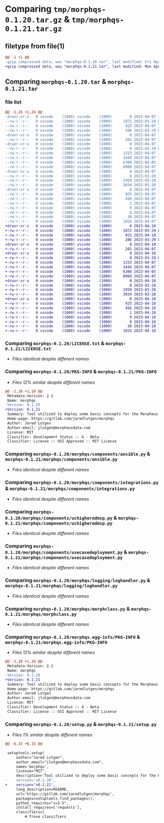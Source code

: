 # Comparing `tmp/morphqs-0.1.20.tar.gz` & `tmp/morphqs-0.1.21.tar.gz`

## filetype from file(1)

```diff
@@ -1 +1 @@
-gzip compressed data, was "morphqs-0.1.20.tar", last modified: Fri Apr  7 16:35:11 2023, max compression
+gzip compressed data, was "morphqs-0.1.21.tar", last modified: Mon Apr 10 14:03:02 2023, max compression
```

## Comparing `morphqs-0.1.20.tar` & `morphqs-0.1.21.tar`

### file list

```diff
@@ -1,24 +1,24 @@
-drwxr-xr-x   0 vscode    (1000) vscode    (1000)        0 2023-04-07 16:35:11.641857 morphqs-0.1.20/
--rw-r--r--   0 vscode    (1000) vscode    (1000)     1072 2023-03-29 01:49:10.000000 morphqs-0.1.20/LICENSE.txt
--rw-r--r--   0 vscode    (1000) vscode    (1000)      925 2023-04-07 16:35:11.640033 morphqs-0.1.20/PKG-INFO
--rw-r--r--   0 vscode    (1000) vscode    (1000)      206 2023-03-29 01:54:53.000000 morphqs-0.1.20/README.md
-drwxr-xr-x   0 vscode    (1000) vscode    (1000)        0 2023-04-07 16:35:11.574946 morphqs-0.1.20/morphqs/
--rw-r--r--   0 vscode    (1000) vscode    (1000)      201 2023-04-07 16:34:53.000000 morphqs-0.1.20/morphqs/__init__.py
-drwxr-xr-x   0 vscode    (1000) vscode    (1000)        0 2023-04-07 16:35:11.626335 morphqs-0.1.20/morphqs/components/
--rw-r--r--   0 vscode    (1000) vscode    (1000)        0 2023-03-29 02:36:46.000000 morphqs-0.1.20/morphqs/components/__init__.py
--rw-r--r--   0 vscode    (1000) vscode    (1000)     1253 2023-04-07 14:03:43.000000 morphqs-0.1.20/morphqs/components/ansible.py
--rw-r--r--   0 vscode    (1000) vscode    (1000)     3444 2023-04-07 16:04:30.000000 morphqs-0.1.20/morphqs/components/integrations.py
--rw-r--r--   0 vscode    (1000) vscode    (1000)     6366 2023-04-05 12:30:10.000000 morphqs-0.1.20/morphqs/components/uchigheredmsp.py
--rw-r--r--   0 vscode    (1000) vscode    (1000)     8969 2023-04-07 16:15:46.000000 morphqs-0.1.20/morphqs/components/usecasedeployment.py
-drwxr-xr-x   0 vscode    (1000) vscode    (1000)        0 2023-04-07 16:35:11.634766 morphqs-0.1.20/morphqs/logging/
--rw-r--r--   0 vscode    (1000) vscode    (1000)        0 2023-03-28 19:26:20.000000 morphqs-0.1.20/morphqs/logging/__init__.py
--rw-r--r--   0 vscode    (1000) vscode    (1000)     1959 2023-03-28 19:26:20.000000 morphqs-0.1.20/morphqs/logging/loghandler.py
--rw-r--r--   0 vscode    (1000) vscode    (1000)     3034 2023-03-28 19:51:08.000000 morphqs-0.1.20/morphqs/morphclass.py
-drwxr-xr-x   0 vscode    (1000) vscode    (1000)        0 2023-04-07 16:35:11.605394 morphqs-0.1.20/morphqs.egg-info/
--rw-r--r--   0 vscode    (1000) vscode    (1000)      925 2023-04-07 16:35:11.000000 morphqs-0.1.20/morphqs.egg-info/PKG-INFO
--rw-r--r--   0 vscode    (1000) vscode    (1000)      456 2023-04-07 16:35:11.000000 morphqs-0.1.20/morphqs.egg-info/SOURCES.txt
--rw-r--r--   0 vscode    (1000) vscode    (1000)        1 2023-04-07 16:35:11.000000 morphqs-0.1.20/morphqs.egg-info/dependency_links.txt
--rw-r--r--   0 vscode    (1000) vscode    (1000)        9 2023-04-07 16:35:11.000000 morphqs-0.1.20/morphqs.egg-info/requires.txt
--rw-r--r--   0 vscode    (1000) vscode    (1000)        8 2023-04-07 16:35:11.000000 morphqs-0.1.20/morphqs.egg-info/top_level.txt
--rw-r--r--   0 vscode    (1000) vscode    (1000)       38 2023-04-07 16:35:11.642900 morphqs-0.1.20/setup.cfg
--rw-r--r--   0 vscode    (1000) vscode    (1000)     1025 2023-04-07 16:35:09.000000 morphqs-0.1.20/setup.py
+drwxr-xr-x   0 vscode    (1000) vscode    (1000)        0 2023-04-10 14:03:02.774863 morphqs-0.1.21/
+-rw-r--r--   0 vscode    (1000) vscode    (1000)     1072 2023-03-29 01:49:10.000000 morphqs-0.1.21/LICENSE.txt
+-rw-r--r--   0 vscode    (1000) vscode    (1000)      925 2023-04-10 14:03:02.773687 morphqs-0.1.21/PKG-INFO
+-rw-r--r--   0 vscode    (1000) vscode    (1000)      206 2023-03-29 01:54:53.000000 morphqs-0.1.21/README.md
+drwxr-xr-x   0 vscode    (1000) vscode    (1000)        0 2023-04-10 14:03:02.711048 morphqs-0.1.21/morphqs/
+-rw-r--r--   0 vscode    (1000) vscode    (1000)      201 2023-04-07 16:34:53.000000 morphqs-0.1.21/morphqs/__init__.py
+drwxr-xr-x   0 vscode    (1000) vscode    (1000)        0 2023-04-10 14:03:02.762024 morphqs-0.1.21/morphqs/components/
+-rw-r--r--   0 vscode    (1000) vscode    (1000)        0 2023-03-29 02:36:46.000000 morphqs-0.1.21/morphqs/components/__init__.py
+-rw-r--r--   0 vscode    (1000) vscode    (1000)     1253 2023-04-07 14:03:43.000000 morphqs-0.1.21/morphqs/components/ansible.py
+-rw-r--r--   0 vscode    (1000) vscode    (1000)     3444 2023-04-07 16:04:30.000000 morphqs-0.1.21/morphqs/components/integrations.py
+-rw-r--r--   0 vscode    (1000) vscode    (1000)     6366 2023-04-05 12:30:10.000000 morphqs-0.1.21/morphqs/components/uchigheredmsp.py
+-rw-r--r--   0 vscode    (1000) vscode    (1000)     8969 2023-04-07 16:15:46.000000 morphqs-0.1.21/morphqs/components/usecasedeployment.py
+drwxr-xr-x   0 vscode    (1000) vscode    (1000)        0 2023-04-10 14:03:02.770171 morphqs-0.1.21/morphqs/logging/
+-rw-r--r--   0 vscode    (1000) vscode    (1000)        0 2023-03-28 19:26:20.000000 morphqs-0.1.21/morphqs/logging/__init__.py
+-rw-r--r--   0 vscode    (1000) vscode    (1000)     1959 2023-03-28 19:26:20.000000 morphqs-0.1.21/morphqs/logging/loghandler.py
+-rw-r--r--   0 vscode    (1000) vscode    (1000)     3034 2023-03-28 19:51:08.000000 morphqs-0.1.21/morphqs/morphclass.py
+drwxr-xr-x   0 vscode    (1000) vscode    (1000)        0 2023-04-10 14:03:02.736952 morphqs-0.1.21/morphqs.egg-info/
+-rw-r--r--   0 vscode    (1000) vscode    (1000)      925 2023-04-10 14:03:02.000000 morphqs-0.1.21/morphqs.egg-info/PKG-INFO
+-rw-r--r--   0 vscode    (1000) vscode    (1000)      456 2023-04-10 14:03:02.000000 morphqs-0.1.21/morphqs.egg-info/SOURCES.txt
+-rw-r--r--   0 vscode    (1000) vscode    (1000)        1 2023-04-10 14:03:02.000000 morphqs-0.1.21/morphqs.egg-info/dependency_links.txt
+-rw-r--r--   0 vscode    (1000) vscode    (1000)        9 2023-04-10 14:03:02.000000 morphqs-0.1.21/morphqs.egg-info/requires.txt
+-rw-r--r--   0 vscode    (1000) vscode    (1000)        8 2023-04-10 14:03:02.000000 morphqs-0.1.21/morphqs.egg-info/top_level.txt
+-rw-r--r--   0 vscode    (1000) vscode    (1000)       38 2023-04-10 14:03:02.775505 morphqs-0.1.21/setup.cfg
+-rw-r--r--   0 vscode    (1000) vscode    (1000)     1025 2023-04-10 14:03:00.000000 morphqs-0.1.21/setup.py
```

### Comparing `morphqs-0.1.20/LICENSE.txt` & `morphqs-0.1.21/LICENSE.txt`

 * *Files identical despite different names*

### Comparing `morphqs-0.1.20/PKG-INFO` & `morphqs-0.1.21/PKG-INFO`

 * *Files 12% similar despite different names*

```diff
@@ -1,10 +1,10 @@
 Metadata-Version: 2.1
 Name: morphqs
-Version: 0.1.20
+Version: 0.1.21
 Summary: Tool utilized to deploy some basic concepts for the Morpheus Data Platform
 Home-page: https://gitlab.com/jaredlutgen/morphqs
 Author: Jared Lutgen
 Author-email: jlutgen@morpheusdata.com
 License: MIT
 Classifier: Development Status :: 4 - Beta
 Classifier: License :: OSI Approved :: MIT License
```

### Comparing `morphqs-0.1.20/morphqs/components/ansible.py` & `morphqs-0.1.21/morphqs/components/ansible.py`

 * *Files identical despite different names*

### Comparing `morphqs-0.1.20/morphqs/components/integrations.py` & `morphqs-0.1.21/morphqs/components/integrations.py`

 * *Files identical despite different names*

### Comparing `morphqs-0.1.20/morphqs/components/uchigheredmsp.py` & `morphqs-0.1.21/morphqs/components/uchigheredmsp.py`

 * *Files identical despite different names*

### Comparing `morphqs-0.1.20/morphqs/components/usecasedeployment.py` & `morphqs-0.1.21/morphqs/components/usecasedeployment.py`

 * *Files identical despite different names*

### Comparing `morphqs-0.1.20/morphqs/logging/loghandler.py` & `morphqs-0.1.21/morphqs/logging/loghandler.py`

 * *Files identical despite different names*

### Comparing `morphqs-0.1.20/morphqs/morphclass.py` & `morphqs-0.1.21/morphqs/morphclass.py`

 * *Files identical despite different names*

### Comparing `morphqs-0.1.20/morphqs.egg-info/PKG-INFO` & `morphqs-0.1.21/morphqs.egg-info/PKG-INFO`

 * *Files 12% similar despite different names*

```diff
@@ -1,10 +1,10 @@
 Metadata-Version: 2.1
 Name: morphqs
-Version: 0.1.20
+Version: 0.1.21
 Summary: Tool utilized to deploy some basic concepts for the Morpheus Data Platform
 Home-page: https://gitlab.com/jaredlutgen/morphqs
 Author: Jared Lutgen
 Author-email: jlutgen@morpheusdata.com
 License: MIT
 Classifier: Development Status :: 4 - Beta
 Classifier: License :: OSI Approved :: MIT License
```

### Comparing `morphqs-0.1.20/setup.py` & `morphqs-0.1.21/setup.py`

 * *Files 1% similar despite different names*

```diff
@@ -6,15 +6,15 @@
 
 setuptools.setup(
     author="Jared Lutgen",
     author_email="jlutgen@morpheusdata.com",
     name='morphqs',
     license="MIT",
     description='Tool utilized to deploy some basic concepts for the Morpheus Data Platform',
-    version='v0.1.20',
+    version='v0.1.21',
     long_description=README,
     url='https://gitlab.com/jaredlutgen/morphqs',
     packages=setuptools.find_packages(),
     python_requires=">=3.5",
     install_requires=['requests'],
     classifiers=[
         # Trove classifiers
```

